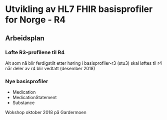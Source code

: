 # Utvikling av HL7 FHIR basisprofiler for Norge - R4

## Arbeidsplan
### Løfte R3-profilene til R4
Alt som nå blir ferdigstilt etter høring i basisprofiler-r3 (stu3) skal løftes til r4 når deler av r4 blir vedtatt (desember 2018)

### Nye basisprofiler 

* Medication
* MedicationStatement
* Substance

Wokshop oktober 2018 på Gardermoen
